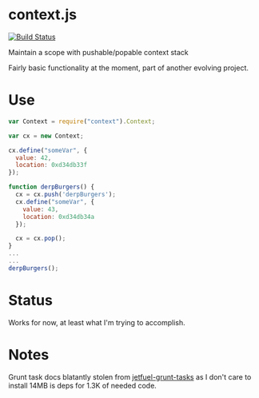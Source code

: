 context.js
==========

[![Build Status](https://secure.travis-ci.org/morganrallen/context.js.png)](http://travis-ci.org/morganrallen/context.js)

Maintain a scope with pushable/popable context stack

Fairly basic functionality at the moment, part of another evolving project.

Use
===
```javascript
var Context = require("context").Context;

var cx = new Context;

cx.define("someVar", {
  value: 42,
  location: 0xd34db33f
});

function derpBurgers() {
  cx = cx.push('derpBurgers');
  cx.define("someVar", {
    value: 43,
    location: 0xd34db34a
  });

  cx = cx.pop();
}
...
...
derpBurgers();
```


Status
======
Works for now, at least what I'm trying to accomplish.

Notes
=====
Grunt task docs blatantly stolen from [jetfuel-grunt-tasks](https://raw.github.com/peteromano/jetfuel-grunt-tasks) as I don't care to install 14MB is deps for 1.3K of needed code.
